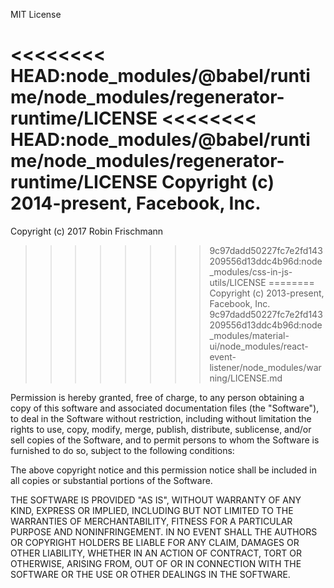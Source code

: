 MIT License

<<<<<<<< HEAD:node_modules/@babel/runtime/node_modules/regenerator-runtime/LICENSE
<<<<<<<< HEAD:node_modules/@babel/runtime/node_modules/regenerator-runtime/LICENSE
Copyright (c) 2014-present, Facebook, Inc.
========
Copyright (c) 2017 Robin Frischmann
>>>>>>>> 9c97dadd50227fc7e2fd143209556d13ddc4b96d:node_modules/css-in-js-utils/LICENSE
========
Copyright (c) 2013-present, Facebook, Inc.
>>>>>>>> 9c97dadd50227fc7e2fd143209556d13ddc4b96d:node_modules/material-ui/node_modules/react-event-listener/node_modules/warning/LICENSE.md

Permission is hereby granted, free of charge, to any person obtaining a copy
of this software and associated documentation files (the "Software"), to deal
in the Software without restriction, including without limitation the rights
to use, copy, modify, merge, publish, distribute, sublicense, and/or sell
copies of the Software, and to permit persons to whom the Software is
furnished to do so, subject to the following conditions:

The above copyright notice and this permission notice shall be included in all
copies or substantial portions of the Software.

THE SOFTWARE IS PROVIDED "AS IS", WITHOUT WARRANTY OF ANY KIND, EXPRESS OR
IMPLIED, INCLUDING BUT NOT LIMITED TO THE WARRANTIES OF MERCHANTABILITY,
FITNESS FOR A PARTICULAR PURPOSE AND NONINFRINGEMENT. IN NO EVENT SHALL THE
AUTHORS OR COPYRIGHT HOLDERS BE LIABLE FOR ANY CLAIM, DAMAGES OR OTHER
LIABILITY, WHETHER IN AN ACTION OF CONTRACT, TORT OR OTHERWISE, ARISING FROM,
OUT OF OR IN CONNECTION WITH THE SOFTWARE OR THE USE OR OTHER DEALINGS IN THE
SOFTWARE.
